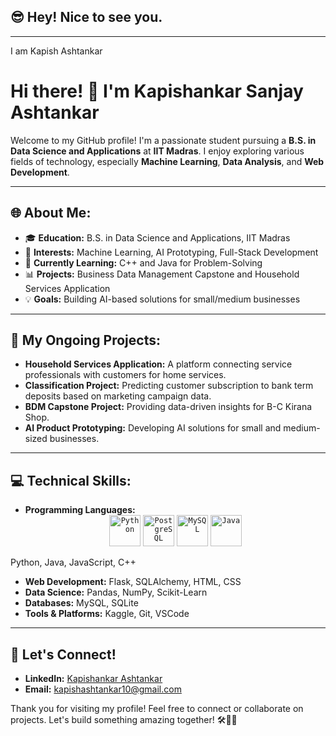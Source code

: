 ## 😎 Hey! Nice to see you.

---
I am Kapish Ashtankar
<!--
**kapishash/kapishash** is a ✨ _special_ ✨ repository because its `README.md` (this file) appears on your GitHub profile.

Here are some ideas to get you started:

- 🔭 I’m currently working on ...
- 🌱 I’m currently learning ...
- 👯 I’m looking to collaborate on ...
- 🤔 I’m looking for help with ...
- 💬 Ask me about ...
- 📫 How to reach me: ...
- 😄 Pronouns: ...
- ⚡ Fun fact: ...
-->
# Hi there! 👋 I'm Kapishankar Sanjay Ashtankar

Welcome to my GitHub profile! I'm a passionate student pursuing a **B.S. in Data Science and Applications** at **IIT Madras**. I enjoy exploring various fields of technology, especially **Machine Learning**, **Data Analysis**, and **Web Development**.

---

## 🌐 About Me:
- 🎓 **Education:** B.S. in Data Science and Applications, IIT Madras  
- 🤖 **Interests:** Machine Learning, AI Prototyping, Full-Stack Development  
- 🔮 **Currently Learning:** C++ and Java for Problem-Solving  
- 📊 **Projects:** Business Data Management Capstone and Household Services Application  
- 💡 **Goals:** Building AI-based solutions for small/medium businesses  

---

## 📝 My Ongoing Projects:
- **Household Services Application:** A platform connecting service professionals with customers for home services.
- **Classification Project:** Predicting customer subscription to bank term deposits based on marketing campaign data.
- **BDM Capstone Project:** Providing data-driven insights for B-C Kirana Shop.
- **AI Product Prototyping:** Developing AI solutions for small and medium-sized businesses.

---

## 💻 Technical Skills:
- **Programming Languages:** <div align="center">
	<code><img width="50" src="https://raw.githubusercontent.com/marwin1991/profile-technology-icons/refs/heads/main/icons/python.png" alt="Python" title="Python"/></code>
	<code><img width="50" src="https://raw.githubusercontent.com/marwin1991/profile-technology-icons/refs/heads/main/icons/postgresql.png" alt="PostgreSQL" title="PostgreSQL"/></code>
	<code><img width="50" src="https://raw.githubusercontent.com/marwin1991/profile-technology-icons/refs/heads/main/icons/mysql.png" alt="MySQL" title="MySQL"/></code>
	<code><img width="50" src="https://raw.githubusercontent.com/marwin1991/profile-technology-icons/refs/heads/main/icons/java.png" alt="Java" title="Java"/></code>
</div>

Python, Java, JavaScript, C++
- **Web Development:** Flask, SQLAlchemy, HTML, CSS
- **Data Science:** Pandas, NumPy, Scikit-Learn
- **Databases:** MySQL, SQLite
- **Tools & Platforms:** Kaggle, Git, VSCode

---
<!--
## 📊 GitHub Stats:
![Kapishankar's GitHub stats](https://github-readme-stats.vercel.app/api?username=KapishankarAshtankar&show_icons=true&theme=radical)

[![Top Langs](https://github-readme-stats.vercel.app/api/top-langs/?username=KapishankarAshtankar&layout=compact)](https://github.com/KapishankarAshtankar)

---
-->

## 💌 Let's Connect!
- **LinkedIn:** [Kapishankar Ashtankar](https://linkedin.com/in/kapish-ash/)  
- **Email:** kapishashtankar10@gmail.com

Thank you for visiting my profile! Feel free to connect or collaborate on projects. Let's build something amazing together! 🛠️👩‍💻



